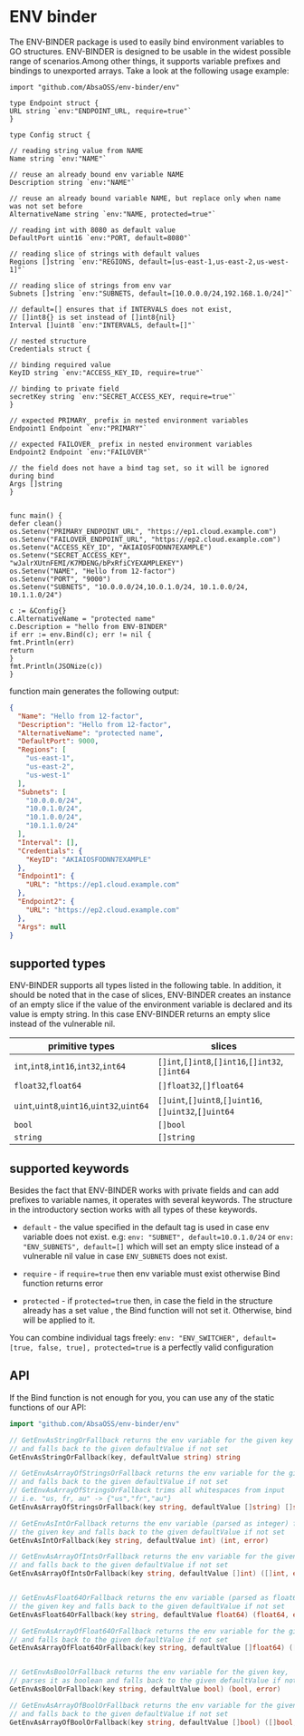 # ENV binder
The ENV-BINDER package is used to easily bind environment variables to GO structures. ENV-BINDER is designed to
be usable in the widest possible range of scenarios.Among other things, it supports variable
prefixes and bindings to unexported arrays. Take a look at the following usage example:
```golang
import "github.com/AbsaOSS/env-binder/env"

type Endpoint struct {
URL string `env:"ENDPOINT_URL, require=true"`
}

type Config struct {

// reading string value from NAME
Name string `env:"NAME"`

// reuse an already bound env variable NAME
Description string `env:"NAME"`

// reuse an already bound variable NAME, but replace only when name was not set before
AlternativeName string `env:"NAME, protected=true"`

// reading int with 8080 as default value
DefaultPort uint16 `env:"PORT, default=8080"`

// reading slice of strings with default values
Regions []string `env:"REGIONS, default=[us-east-1,us-east-2,us-west-1]"`

// reading slice of strings from env var
Subnets []string `env:"SUBNETS, default=[10.0.0.0/24,192.168.1.0/24]"`

// default=[] ensures that if INTERVALS does not exist, 
// []int8{} is set instead of []int8{nil}
Interval []uint8 `env:"INTERVALS, default=[]"`

// nested structure
Credentials struct {

// binding required value
KeyID string `env:"ACCESS_KEY_ID, require=true"`

// binding to private field
secretKey string `env:"SECRET_ACCESS_KEY, require=true"`
}

// expected PRIMARY_ prefix in nested environment variables
Endpoint1 Endpoint `env:"PRIMARY"`

// expected FAILOVER_ prefix in nested environment variables
Endpoint2 Endpoint `env:"FAILOVER"`

// the field does not have a bind tag set, so it will be ignored during bind
Args []string
}


func main() {
defer clean()
os.Setenv("PRIMARY_ENDPOINT_URL", "https://ep1.cloud.example.com")
os.Setenv("FAILOVER_ENDPOINT_URL", "https://ep2.cloud.example.com")
os.Setenv("ACCESS_KEY_ID", "AKIAIOSFODNN7EXAMPLE")
os.Setenv("SECRET_ACCESS_KEY", "wJalrXUtnFEMI/K7MDENG/bPxRfiCYEXAMPLEKEY")
os.Setenv("NAME", "Hello from 12-factor")
os.Setenv("PORT", "9000")
os.Setenv("SUBNETS", "10.0.0.0/24,10.0.1.0/24, 10.1.0.0/24,  10.1.1.0/24")

c := &Config{}
c.AlternativeName = "protected name"
c.Description = "hello from ENV-BINDER"
if err := env.Bind(c); err != nil {
fmt.Println(err)
return
}
fmt.Println(JSONize(c))
}
```
function main generates the following output:
```json
{
  "Name": "Hello from 12-factor",
  "Description": "Hello from 12-factor",
  "AlternativeName": "protected name",
  "DefaultPort": 9000,
  "Regions": [
    "us-east-1",
    "us-east-2",
    "us-west-1"
  ],
  "Subnets": [
    "10.0.0.0/24",
    "10.0.1.0/24",
    "10.1.0.0/24",
    "10.1.1.0/24"
  ],
  "Interval": [],
  "Credentials": {
    "KeyID": "AKIAIOSFODNN7EXAMPLE"
  },
  "Endpoint1": {
    "URL": "https://ep1.cloud.example.com"
  },
  "Endpoint2": {
    "URL": "https://ep2.cloud.example.com"
  },
  "Args": null
}
```

## supported types
ENV-BINDER supports all types listed in the following table.  In addition, it should be noted that in the case
of slices, ENV-BINDER creates an instance of an empty slice if the value of the environment variable is
declared and its value is empty string. In this case ENV-BINDER returns an empty slice instead of the vulnerable nil.

| primitive types | slices |
|---|---|
| `int`,`int8`,`int16`,`int32`,`int64` | `[]int`,`[]int8`,`[]int16`,`[]int32`,`[]int64` |
| `float32`,`float64` | `[]float32`,`[]float64` |
| `uint`,`uint8`,`uint16`,`uint32`,`uint64` | `[]uint`,`[]uint8`,`[]uint16`,`[]uint32`,`[]uint64` |
| `bool` | `[]bool` |
| `string` | `[]string` |

## supported keywords
Besides the fact that ENV-BINDER works with private fields and can add prefixes to variable names, it
operates with several keywords. The structure in the introductory section works with all types
of these keywords.

- `default` - the value specified in the default tag is used in case env variable does not exist. e.g:
  `env: "SUBNET", default=10.0.1.0/24` or `env: "ENV_SUBNETS", default=[]` which will set an empty slice instead
  of a vulnerable nil value in case `ENV_SUBNETS` does not exist.

- `require` - if `require=true` then env variable must exist otherwise Bind function returns error

- `protected` - if `protected=true` then, in case the field in the structure already has a set value , the
  Bind function will not set it. Otherwise, bind will be applied to it.

You can combine individual tags freely: `env: "ENV_SWITCHER", default=[true, false, true], protected=true`
is a perfectly valid configuration

## API
If the Bind function is not enough for you, you can use any of the static functions of our API:
```go
import "github.com/AbsaOSS/env-binder/env"

// GetEnvAsStringOrFallback returns the env variable for the given key
// and falls back to the given defaultValue if not set
GetEnvAsStringOrFallback(key, defaultValue string) string

// GetEnvAsArrayOfStringsOrFallback returns the env variable for the given key
// and falls back to the given defaultValue if not set
// GetEnvAsArrayOfStringsOrFallback trims all whitespaces from input 
// i.e. "us, fr, au" -> {"us","fr","au"}
GetEnvAsArrayOfStringsOrFallback(key string, defaultValue []string) []string

// GetEnvAsIntOrFallback returns the env variable (parsed as integer) for
// the given key and falls back to the given defaultValue if not set
GetEnvAsIntOrFallback(key string, defaultValue int) (int, error)

// GetEnvAsArrayOfIntsOrFallback returns the env variable for the given key
// and falls back to the given defaultValue if not set
GetEnvAsArrayOfIntsOrFallback(key string, defaultValue []int) ([]int, error)


// GetEnvAsFloat64OrFallback returns the env variable (parsed as float64) for
// the given key and falls back to the given defaultValue if not set
GetEnvAsFloat64OrFallback(key string, defaultValue float64) (float64, error)

// GetEnvAsArrayOfFloat64OrFallback returns the env variable for the given key
// and falls back to the given defaultValue if not set
GetEnvAsArrayOfFloat64OrFallback(key string, defaultValue []float64) ([]float64, error)


// GetEnvAsBoolOrFallback returns the env variable for the given key,
// parses it as boolean and falls back to the given defaultValue if not set
GetEnvAsBoolOrFallback(key string, defaultValue bool) (bool, error)

// GetEnvAsArrayOfBoolOrFallback returns the env variable for the given key
// and falls back to the given defaultValue if not set
GetEnvAsArrayOfBoolOrFallback(key string, defaultValue []bool) ([]bool, error) 
```

